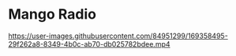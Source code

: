 # Mango Radio

https://user-images.githubusercontent.com/84951299/169358495-29f262a8-8349-4b0c-ab70-db025782bdee.mp4

